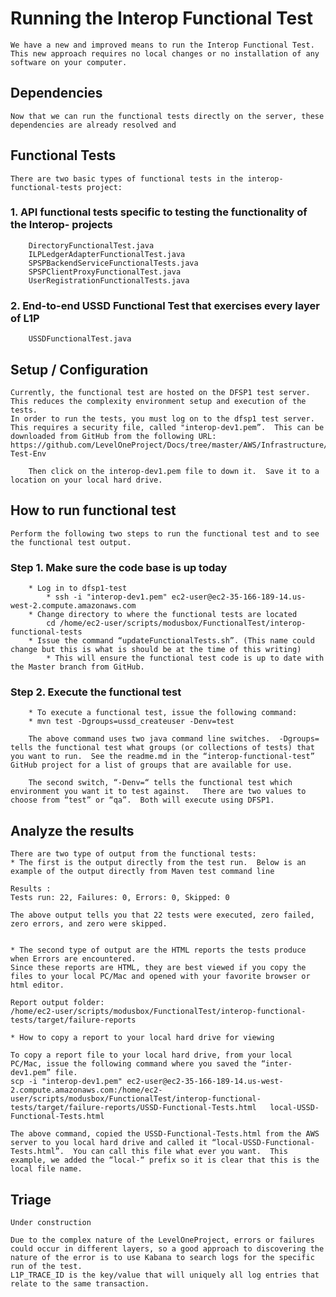 # Running the Interop Functional Test

	We have a new and improved means to run the Interop Functional Test.  This new approach requires no local changes or no installation of any software on your computer.


## Dependencies 

	Now that we can run the functional tests directly on the server, these dependencies are already resolved and 


## Functional Tests

	There are two basic types of functional tests in the interop-functional-tests project:

###	1.  API functional tests specific to testing the functionality of the Interop- projects
		DirectoryFunctionalTest.java
		ILPLedgerAdapterFunctionalTest.java
		SPSPBackendServiceFunctionalTests.java
		SPSPClientProxyFunctionalTest.java
		UserRegistrationFunctionalTests.java
###	2. End-to-end USSD Functional Test that exercises every layer of L1P
		USSDFunctionalTest.java


## Setup / Configuration

	Currently, the functional test are hosted on the DFSP1 test server.  This reduces the complexity environment setup and execution of the tests.
	In order to run the tests, you must log on to the dfsp1 test server.  This requires a security file, called "interop-dev1.pem”.  This can be downloaded from GitHub from the following URL: https://github.com/LevelOneProject/Docs/tree/master/AWS/Infrastructure/PI4-Test-Env

		Then click on the interop-dev1.pem file to down it.  Save it to a location on your local hard drive.


## How to run functional test

	Perform the following two steps to run the functional test and to see the functional test output.

###	Step 1.  Make sure the code base is up today
        * Log in to dfsp1-test
            * ssh -i "interop-dev1.pem" ec2-user@ec2-35-166-189-14.us-west-2.compute.amazonaws.com
        * Change directory to where the functional tests are located
			cd /home/ec2-user/scripts/modusbox/FunctionalTest/interop-functional-tests
        * Issue the command “updateFunctionalTests.sh”. (This name could change but this is what is should be at the time of this writing)
            * This will ensure the functional test code is up to date with the Master branch from GitHub.

###	Step 2.  Execute the functional test
        * To execute a functional test, issue the following command:
        * mvn test -Dgroups=ussd_createuser -Denv=test

		The above command uses two java command line switches.  -Dgroups=   tells the functional test what groups (or collections of tests) that you want to run.  See the readme.md in the “interop-functional-test” GitHub project for a list of groups that are available for use.

		The second switch, “-Denv=“ tells the functional test which environment you want it to test against.   There are two values to choose from “test” or “qa”.  Both will execute using DFSP1.


## Analyze the results 

	There are two type of output from the functional tests:
	* The first is the output directly from the test run.  Below is an example of the output directly from Maven test command line

	Results :
	Tests run: 22, Failures: 0, Errors: 0, Skipped: 0

	The above output tells you that 22 tests were executed, zero failed, zero errors, and zero were skipped. 


	* The second type of output are the HTML reports the tests produce when Errors are encountered. 
	Since these reports are HTML, they are best viewed if you copy the files to your local PC/Mac and opened with your favorite browser or html editor.

	Report output folder:
	/home/ec2-user/scripts/modusbox/FunctionalTest/interop-functional-tests/target/failure-reports

	* How to copy a report to your local hard drive for viewing
	
	To copy a report file to your local hard drive, from your local PC/Mac, issue the following command where you saved the “inter-dev1.pem” file.
	scp -i "interop-dev1.pem" ec2-user@ec2-35-166-189-14.us-west-2.compute.amazonaws.com:/home/ec2-user/scripts/modusbox/FunctionalTest/interop-functional-tests/target/failure-reports/USSD-Functional-Tests.html   local-USSD-Functional-Tests.html
	
	The above command, copied the USSD-Functional-Tests.html from the AWS server to you local hard drive and called it “local-USSD-Functional-Tests.html”.  You can call this file what ever you want.  This example, we added the “local-“ prefix so it is clear that this is the local file name.  
	
## Triage

	Under construction

	Due to the complex nature of the LevelOneProject, errors or failures could occur in different layers, so a good approach to discovering the nature of the error is to use Kabana to search logs for the specific run of the test.
	L1P_TRACE_ID is the key/value that will uniquely all log entries that relate to the same transaction.

